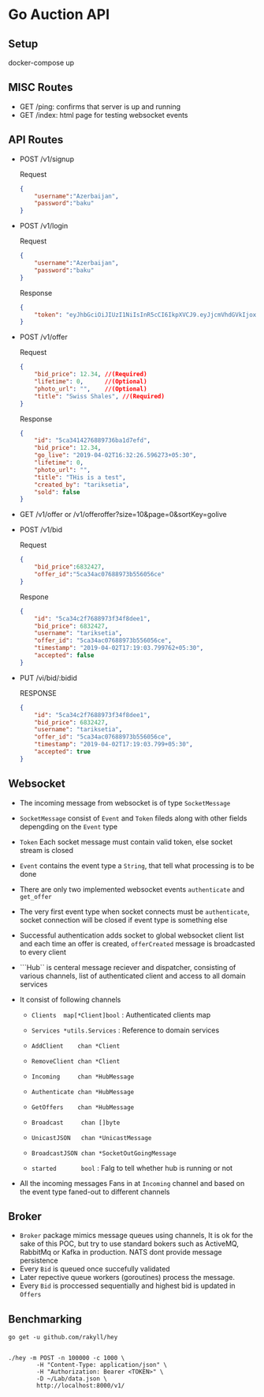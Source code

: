 # Go Auction API


## Setup

docker-compose up

## MISC Routes
- GET /ping: confirms that server is up and running
- GET /index: html page for testing websocket events


## API Routes
- POST /v1/signup

    Request
    ```json
    {
        "username":"Azerbaijan",
        "password":"baku"
    }
    ```

- POST /v1/login
    
    Request
    ```json
    {
        "username":"Azerbaijan",
        "password":"baku"
    }
    ```

    Response

    ```json
    {
        "token": "eyJhbGciOiJIUzI1NiIsInR5cCI6IkpXVCJ9.eyJjcmVhdGVkIjoxNTU0MTk5NjA2LCJ1c2VySUQiOiI1Y2EzMzQzMjc2ODg5NzMxZjhhMjhmYzEifQ.1OPAlenPQu0hmLAcMrXYeKyNZK0WxAulIUhuNZgoVFA"
    }
    ```
- POST /v1/offer

    Request
    ```json
    {
        "bid_price": 12.34, //(Required)
        "lifetime": 0,      //(Optional)
        "photo_url": "",    //(Optional)
        "title": "Swiss Shales", //(Required)
    }
    ```
    Response
    ```json
    {
        "id": "5ca3414276889736ba1d7efd",
        "bid_price": 12.34,
        "go_live": "2019-04-02T16:32:26.596273+05:30",
        "lifetime": 0,
        "photo_url": "",
        "title": "THis is a test",
        "created_by": "tariksetia",
        "sold": false
    }
    ```

- GET /v1/offer or /v1/offeroffer?size=10&page=0&sortKey=golive

- POST /v1/bid
    
    Request
    ```json
    {
        "bid_price":6832427,
        "offer_id":"5ca34ac07688973b556056ce"
    }
    ```

    Respone
    ```json
    {
        "id": "5ca34c2f7688973f34f8dee1",
        "bid_price": 6832427,
        "username": "tariksetia",
        "offer_id": "5ca34ac07688973b556056ce",
        "timestamp": "2019-04-02T17:19:03.799762+05:30",
        "accepted": false
    }
    ```

- PUT /vi/bid/:bidid
    
    RESPONSE
    ```json
    {
        "id": "5ca34c2f7688973f34f8dee1",
        "bid_price": 6832427,
        "username": "tariksetia",
        "offer_id": "5ca34ac07688973b556056ce",
        "timestamp": "2019-04-02T17:19:03.799+05:30",
        "accepted": true
    }
    ```


## Websocket
- The incoming message from websocket is of type ```SocketMessage```
- ```SocketMessage``` consist of ```Event``` and ```Token``` fileds along with other fields depengding on the ``Event`` type
- ```Token``` Each socket message must contain valid token, else socket stream is closed
- ```Event``` contains the event type a ```String```, that tell what processing is to be done
- There are only two implemented websocket events ```authenticate``` and ```get_offer```
- The very first event type when socket connects must be ```authenticate```, socket connection will be closed if event type is something else
- Successful authentication adds socket to global websocket client list and each time an offer is created, ```offerCreated``` message is broadcasted to every client
- ```Hub`` is centeral message reciever and dispatcher, consisting of various channels, list of authenticated client and access to all domain services
- It consist of following channels
    - ```Clients  map[*Client]bool``` : Authenticated clients map
	- ```Services *utils.Services```  : Reference to domain services
    
	- ```AddClient    chan *Client``` 
	- ```RemoveClient chan *Client```

	- ```Incoming     chan *HubMessage```
	- ```Authenticate chan *HubMessage```
	- ```GetOffers    chan *HubMessage```

	- ```Broadcast     chan []byte```
	- ```UnicastJSON   chan *UnicastMessage```
	- ```BroadcastJSON chan *SocketOutGoingMessage```
	- ```started       bool``` : Falg to tell whether hub is running or not

- All the incoming messages Fans in at ```Incoming``` channel and based on the event type faned-out to different channels

## Broker
- ```Broker``` package mimics message queues using channels, It is ok for the sake of this POC, but try to use standard bokers such as ActiveMQ, RabbitMq or Kafka in production. NATS dont provide message persistence
- Every ```Bid``` is queued once succefully validated
- Later repective queue workers (goroutines) process the message.
- Every ```Bid``` is proccessed sequentially and highest bid is updated in ```Offers```

## Benchmarking
```
go get -u github.com/rakyll/hey


./hey -m POST -n 100000 -c 1000 \
        -H "Content-Type: application/json" \
        -H "Authorization: Bearer <TOKEN>" \
        -D ~/Lab/data.json \
        http://localhost:8000/v1/
```